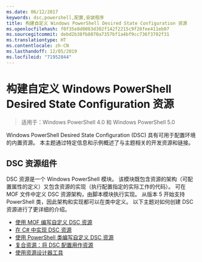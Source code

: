 ```yaml
---
ms.date: 06/12/2017
keywords: dsc,powershell,配置,安装程序
title: 构建自定义 Windows PowerShell Desired State Configuration 资源
ms.openlocfilehash: f0f35e8d0083d302f142f2215c9f28fee411eb07
ms.sourcegitcommit: debd2b38fb8070a7357bf1a4bf9cc736f3702f31
ms.translationtype: HT
ms.contentlocale: zh-CN
ms.lasthandoff: 12/05/2019
ms.locfileid: "71952844"
---
```

# <a name="build-custom-windows-powershell-desired-state-configuration-resources"></a>构建自定义 Windows PowerShell Desired State Configuration 资源

> 适用于：Windows PowerShell 4.0 和 Windows PowerShell 5.0

Windows PowerShell Desired State Configuration (DSC) 具有可用于配置环境的内置资源。 本主题通过特定信息和示例概述了与主题相关的开发资源和链接。

## <a name="dsc-resource-components"></a>DSC 资源组件

DSC 资源是一个 Windows PowerShell 模块。 该模块既包含资源的架构（可配置属性的定义）又包含资源的实现（执行配置指定的实际工作的代码）。 可在 MOF 文件中定义 DSC 资源架构，由脚本模块执行实现。 从版本 5 开始支持 PowerShell 类，因此架构和实现都可以在类中定义。 以下主题对如何创建 DSC 资源进行了更详细的介绍。

* [使用 MOF 编写自定义 DSC 资源](authoringResourceMOF.md)
* [在 C# 中实现 DSC 资源](authoringResourceMofCS.md)
* [使用 PowerShell 类编写自定义 DSC 资源](authoringResourceClass.md)
* [复合资源：将 DSC 配置用作资源](authoringResourceComposite.md)
* [使用资源设计器工具](authoringResourceMofDesigner.md)
